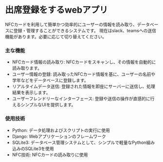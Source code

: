 # 出席登録をするwebアプリ
NFCカードを利用して簡単かつ効率的にユーザーの情報を読み取り、データベースに登録・管理することができるシステムです。
現在はslack、teamsへの送信機能があります。必要に応じて切り替えてください。

### 主な機能
* NFCカード情報の読み取り: NFCカードをスキャンし、その情報を自動的に読み取ります。
* ユーザー情報の登録: 読み取ったNFCカード情報を基に、ユーザーの名前や学年などをデータベースに登録します。
* リアルタイムデータ送信: 登録された情報を即座にサーバーに送信し、処理結果を表示します。
* ユーザーフレンドリーなインターフェース: 登録や送信の操作が直感的に行えるシンプルなUIを提供します。

### 使用技術
* Python: データ処理およびスクリプトの実行に使用
* Django: Webアプリケーションのフレームワーク
* SQLite3: データベース管理システムとして、シンプルで軽量なPython組み込みのSQLite3を使用
* NFC技術: NFCカードの読み取りに使用

